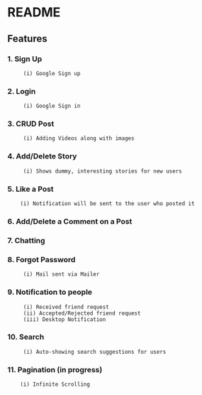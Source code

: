 # README

## Features

### 1. Sign Up

         (i) Google Sign up

### 2. Login

         (i) Google Sign in

### 3. CRUD Post

         (i) Adding Videos along with images

### 4. Add/Delete Story

         (i) Shows dummy, interesting stories for new users

### 5. Like a Post

        (i) Notification will be sent to the user who posted it

### 6. Add/Delete a Comment on a Post

### 7. Chatting

### 8. Forgot Password

         (i) Mail sent via Mailer

### 9. Notification to people

         (i) Received friend request
         (ii) Accepted/Rejected friend request
         (iii) Desktop Notification

### 10. Search

         (i) Auto-showing search suggestions for users

### 11. Pagination (in progress)

        (i) Infinite Scrolling
